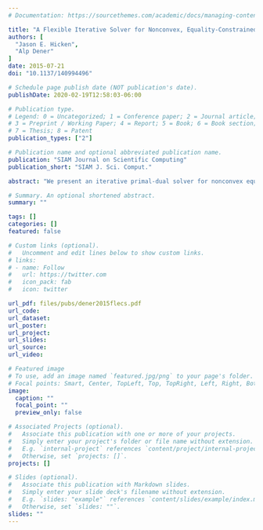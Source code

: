 ```yaml
---
# Documentation: https://sourcethemes.com/academic/docs/managing-content/

title: "A Flexible Iterative Solver for Nonconvex, Equality-Constrained Quadratic Subproblems"
authors: [
  "Jason E. Hicken",
  "Alp Dener"
]
date: 2015-07-21
doi: "10.1137/140994496"

# Schedule page publish date (NOT publication's date).
publishDate: 2020-02-19T12:58:03-06:00

# Publication type.
# Legend: 0 = Uncategorized; 1 = Conference paper; 2 = Journal article;
# 3 = Preprint / Working Paper; 4 = Report; 5 = Book; 6 = Book section;
# 7 = Thesis; 8 = Patent
publication_types: ["2"]

# Publication name and optional abbreviated publication name.
publication: "SIAM Journal on Scientific Computing"
publication_short: "SIAM J. Sci. Comput."

abstract: "We present an iterative primal-dual solver for nonconvex equality-constrained quadratic optimization subproblems. The solver constructs the primal and dual trial steps from the subspace generated by the generalized Arnoldi procedure used in flexible GMRES (FGMRES). This permits the use of a wide range of preconditioners for the primal-dual system. In contrast with FGMRES, the proposed method selects the subspace solution that minimizes a quadratic penalty function over a trust region. Analysis of the method indicates the potential for fast asymptotic convergence near the solution, which is corroborated by numerical experiments. The results also demonstrate the effectiveness and efficiency of the method in the presence of nonconvexity. Overall, the iterative solver is a promising matrix-free linear algebra kernel for inexact-Newton optimization algorithms and is well-suited to partial differential equation--constrained optimization."

# Summary. An optional shortened abstract.
summary: ""

tags: []
categories: []
featured: false

# Custom links (optional).
#   Uncomment and edit lines below to show custom links.
# links:
# - name: Follow
#   url: https://twitter.com
#   icon_pack: fab
#   icon: twitter

url_pdf: files/pubs/dener2015flecs.pdf
url_code:
url_dataset:
url_poster:
url_project:
url_slides:
url_source:
url_video:

# Featured image
# To use, add an image named `featured.jpg/png` to your page's folder. 
# Focal points: Smart, Center, TopLeft, Top, TopRight, Left, Right, BottomLeft, Bottom, BottomRight.
image:
  caption: ""
  focal_point: ""
  preview_only: false

# Associated Projects (optional).
#   Associate this publication with one or more of your projects.
#   Simply enter your project's folder or file name without extension.
#   E.g. `internal-project` references `content/project/internal-project/index.md`.
#   Otherwise, set `projects: []`.
projects: []

# Slides (optional).
#   Associate this publication with Markdown slides.
#   Simply enter your slide deck's filename without extension.
#   E.g. `slides: "example"` references `content/slides/example/index.md`.
#   Otherwise, set `slides: ""`.
slides: ""
---
```

